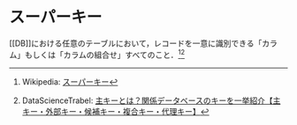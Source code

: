 # スーパーキー

[[DB]]における任意のテーブルにおいて，レコードを一意に識別できる「カラム」もしくは「カラムの組合せ」すべてのこと．[^1][^2]

[^1]: Wikipedia: [スーパーキー](https://ja.wikipedia.org/wiki/%E3%82%B9%E3%83%BC%E3%83%91%E3%83%BC%E3%82%AD%E3%83%BC)
[^2]: DataScienceTrabel: [主キーとは？関係データベースのキーを一挙紹介【主キー・外部キー・候補キー・複合キー・代理キー】](https://datascience-lab.sakura.ne.jp/primarykey/)
